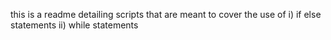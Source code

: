 this is a readme detailing scripts
that are meant to cover the use of 
i) if else statements
ii) while statements
